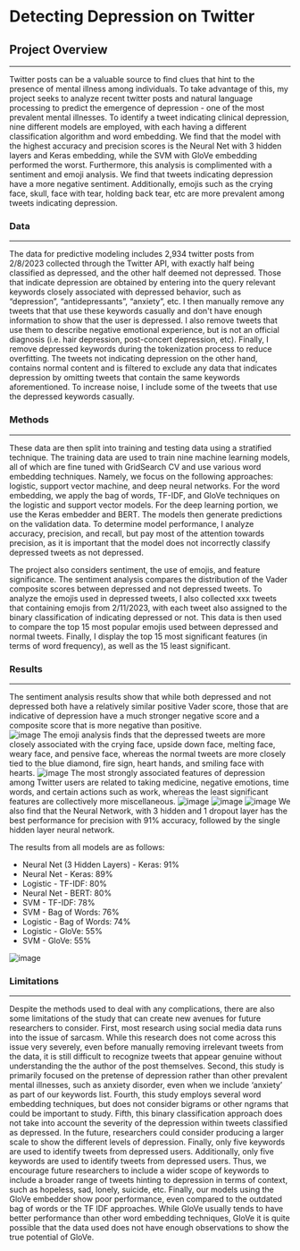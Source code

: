 # Detecting Depression on Twitter


## Project Overview
___
Twitter posts can be a valuable source to find clues that hint to the presence of mental illness among individuals. To take advantage of this, my project seeks to analyze recent twitter posts and natural language processing to predict the emergence of depression - one of the most prevalent mental illnesses. To identify a tweet indicating clinical depression, nine different models are employed, with each having a different classification algorithm and word embedding. We find that the model with the highest accuracy and precision scores is the Neural Net with 3 hidden layers and Keras embedding, while the SVM with GloVe embedding performed the worst. Furthermore, this analysis is complimented with a sentiment and emoji analysis. We find that tweets indicating depression have a more negative sentiment. Additionally, emojis such as the crying face, skull, face with tear, holding back tear, etc are more prevalent among tweets indicating depression. 

### Data
___
The data for predictive modeling includes 2,934 twitter posts from 2/8/2023 collected through the Twitter API, with exactly half being classified as depressed, and the other half deemed not depressed. Those that indicate depression are obtained by entering into the query relevant keywords closely associated with depressed behavior, such as “depression”, “antidepressants”, “anxiety”, etc. I then manually remove any tweets that that use these keywords casually and don't have enough information to show that the user is depressed. I also remove tweets that use them to describe negative emotional experience, but is not an official diagnosis (i.e. hair depression, post-concert depression, etc). Finally, I remove depressed keywords during the tokenization process to reduce overfitting. The tweets not indicating depression on the other hand, contains normal content and is filtered to exclude any data that indicates depression by omitting tweets that contain the same keywords aforementioned. To increase noise, I include some of the tweets that use the depressed keywords casually.

### Methods
___

These data are then split into training and testing data using a stratified technique. The training data are used to train nine machine learning models, all of which are fine tuned with GridSearch CV and use various word embedding techniques. Namely, we focus on the following approaches: logistic, support vector machine, and deep neural networks. For the word embedding, we apply the bag of words, TF-IDF, and GloVe techniques on the logistic and support vector models. For the deep learning portion, we use the Keras embedder and BERT. The models then generate predictions on the validation data. To determine model performance, I analyze accuracy, precision, and recall, but pay most of the attention towards precision, as it is important that the model does not incorrectly classify depressed tweets as not depressed.

The project also considers sentiment, the use of emojis, and feature significance.
The sentiment analysis compares the distribution of the Vader composite scores between depressed and not depressed tweets. To analyze the emojis used in depressed tweets, I also collected xxx tweets that containing emojis from 2/11/2023, with each tweet also assigned to the binary classification of indicating depressed or not.  This data is then used to compare the top 15 most popular emojis used between depressed and normal tweets. Finally, I display the top 15 most significant features (in terms of word frequency), as well as the 15 least significant. 

### Results
___
The sentiment analysis results show that while both depressed and not depressed both have a relatively similar positive Vader score, those that are indicative of depression have a much stronger negative score and a composite score that is more negative than positive.  
![image](https://raw.githubusercontent.com/camilla-zhang/depressing_tweets/master/figures/sentiment_distribution.png)
The emoji analysis finds that the depressed tweets are more closely associated with the crying face, upside down face, melting face, weary face, and pensive face, whereas the  normal tweets are more closely tied to the blue diamond, fire sign, heart hands, and smiling face with hearts.
![image](https://raw.githubusercontent.com/camilla-zhang/depressing_tweets/master/figures/emojis_bar_graph.png)
The most strongly associated features of depression among Twitter users are related to taking medicine, negative emotions, time words, and certain actions such as work, whereas the least significant features are collectively more miscellaneous.
![image](https://raw.githubusercontent.com/camilla-zhang/depressing_tweets/master/figures/not_depressed_wordcloud.png)
![image](https://raw.githubusercontent.com/camilla-zhang/depressing_tweets/master/figures/depressed_wordcloud.png)
![image](https://raw.githubusercontent.com/camilla-zhang/depressing_tweets/master/figures/features.png)
We also find that the Neural Network, with 3 hidden and 1 dropout layer has the best performance for precision with 91% accuracy, followed by the single hidden layer neural network. 

The results from all models are as follows:

* Neural Net (3 Hidden Layers) - Keras: 91%
* Neural Net - Keras: 89%
* Logistic - TF-IDF: 80%
* Neural Net - BERT: 80%
* SVM - TF-IDF: 78%
* SVM - Bag of Words: 76%
* Logistic - Bag of Words: 74%
* Logistic - GloVe: 55%
* SVM - GloVe: 55%

![image](https://raw.githubusercontent.com/camilla-zhang/depressing_tweets/master/figures/model_performance.png)

### Limitations
___

Despite the methods used to deal with any complications, there are also some limitations of the study that can create new avenues for future researchers to consider. First, most research using social media data runs into the issue of sarcasm. While this research does not come across this issue very severely, even before manually removing irrelevant tweets from the data, it is still difficult to recognize tweets that appear genuine without understanding the the author of the post themselves. Second, this study is primarily focused on the pretense of depression rather than other prevalent mental illnesses, such as anxiety disorder, even when we include ‘anxiety’ as part of our keywords list. Fourth, this study employs several word embedding techniques, but does not consider bigrams or other ngrams that could be important to study. Fifth, this binary classification approach does not take into account the severity of the depression within tweets classified as depressed. In the future, researchers could consider producing a larger scale to show the different levels of depression. Finally, only five keywords are used to identify tweets from depressed users. Additionally, only five keywords are used to identify tweets from depressed users. Thus, we encourage future researchers to include a wider scope of keywords to include a broader range of tweets hinting to depression in terms of context, such as hopeless, sad, lonely, suicide, etc. Finally, our models using the GloVe embedder show poor performance, even compared to the outdated bag of words or the TF IDF approaches. While GloVe usually tends to have better performance than other word embedding techniques, GloVe it is quite possible that the data used does not have enough observations to show the true potential of GloVe.
